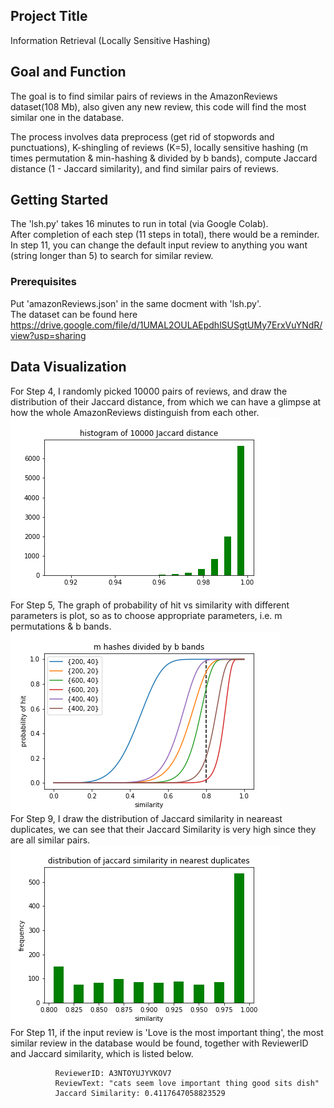 ## Project Title

Information Retrieval (Locally Sensitive Hashing)

## Goal and Function

The goal is to find similar pairs of reviews in the AmazonReviews dataset(108 Mb), also given any new review, this code will find the most similar one in the database.  

The process involves data preprocess (get rid of stopwords and punctuations), K-shingling of reviews (K=5), locally sensitive hashing (m times permutation & min-hashing & divided by b bands), compute Jaccard distance (1 - Jaccard similarity), and find similar pairs of reviews.

## Getting Started

The 'lsh.py' takes 16 minutes to run in total (via Google Colab).  
After completion of each step (11 steps in total), there would be a reminder.  
In step 11, you can change the default input review to anything you want (string longer than 5) to search for similar review.

### Prerequisites

Put 'amazonReviews.json' in the same docment with 'lsh.py'.  
The dataset can be found here https://drive.google.com/file/d/1UMAL2OULAEpdhlSUSgtUMy7ErxVuYNdR/view?usp=sharing

## Data Visualization

For Step 4, I randomly picked 10000 pairs of reviews, and draw the distribution of their Jaccard distance, from which we can have a glimpse at how the whole AmazonReviews distinguish from each other.
![Image](https://github.com/MianWang123/Information-Retrieval/blob/master/pics/Jaccard%20distance%20of%2010000%20pairs.png)  
For Step 5, The graph of probability of hit vs similarity with different parameters is plot, so as to choose appropriate parameters, i.e. m permutations & b bands.  
![Image](https://github.com/MianWang123/Information-Retrieval/blob/master/pics/probability%20of%20hit.png)  
For Step 9, I draw the distribution of Jaccard similarity in neareast duplicates, we can see that their Jaccard Similarity is very high since they are all similar pairs.  
![Image](https://github.com/MianWang123/Information-Retrieval/blob/master/pics/Jaccard%20similarity%20distribution%20of%20nearest%20duplicates.png)  
For Step 11, if the input review is 'Love is the most important thing', the most similar review in the database would be found, together with ReviewerID and Jaccard similarity, which is listed below.

              ReviewerID: A3NTOYUJYVKOV7 
              ReviewText: "cats seem love important thing good sits dish" 
              Jaccard Similarity: 0.4117647058823529
